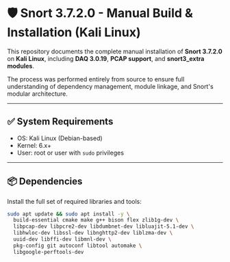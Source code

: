 # 🛡️ Snort 3.7.2.0 - Manual Build & Installation (Kali Linux)

This repository documents the complete manual installation of **Snort 3.7.2.0** on **Kali Linux**, including **DAQ 3.0.19**, **PCAP support**, and **snort3_extra modules**.

The process was performed entirely from source to ensure full understanding of dependency management, module linkage, and Snort's modular architecture.

---

## ✅ System Requirements

- OS: Kali Linux (Debian-based)
- Kernel: 6.x+
- User: root or user with `sudo` privileges

---

## 📦 Dependencies

Install the full set of required libraries and tools:

```bash
sudo apt update && sudo apt install -y \
  build-essential cmake make g++ bison flex zlib1g-dev \
  libpcap-dev libpcre2-dev libdumbnet-dev libluajit-5.1-dev \
  libhwloc-dev libssl-dev libnghttp2-dev liblzma-dev \
  uuid-dev libffi-dev libmnl-dev \
  pkg-config git autoconf libtool automake \
  libgoogle-perftools-dev
